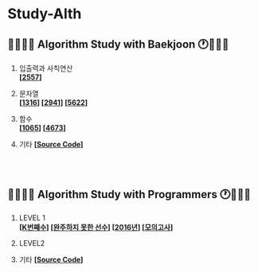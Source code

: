 # Study-Alth

## 👩🏻‍💻📝 Algorithm Study with Baekjoon 🕐🧑🏻‍💻

1. 입출력과 사칙연산 <br>
**[[2557](https://github.com/DJ-Alth/Study-Alth/tree/main/%EC%9E%85%EC%B6%9C%EB%A0%A5%EA%B3%BC%20%EC%82%AC%EC%B9%99%EC%97%B0%EC%82%B0)]**<br/>

2. 문자열 <br>
**[[1316](https://github.com/DJ-Alth/Study-Alth/tree/main/%EB%AC%B8%EC%9E%90%EC%97%B4/1316)] 
[[2941](https://github.com/DJ-Alth/Study-Alth/tree/main/%EB%AC%B8%EC%9E%90%EC%97%B4/2941)]
[[5622](https://github.com/DJ-Alth/Study-Alth/tree/main/%EB%AC%B8%EC%9E%90%EC%97%B4/5622)]**<br/>

3. 함수 <br>
**[[1065](https://github.com/DJ-Alth/Study-Alth/tree/main/%ED%95%A8%EC%88%98/1065)] 
[[4673](https://github.com/DJ-Alth/Study-Alth/tree/main/%ED%95%A8%EC%88%98/4673)]**<br/>

4. 기타 **[[Source Code]()]**<br/>

<br><br>

## 👩🏻‍💻📝 Algorithm Study with Programmers 🕐🧑🏻‍💻

1. LEVEL 1 <br>
**[[K번째수](https://github.com/DJ-Alth/Study-Alth/tree/main/Programmers/K%EB%B2%88%EC%A7%B8%EC%88%98)]
[[완주하지 못한 선수](https://github.com/DJ-Alth/Study-Alth/tree/main/Programmers/%EC%99%84%EC%A3%BC%ED%95%98%EC%A7%80%20%EB%AA%BB%ED%95%9C%20%EC%84%A0%EC%88%98)]
[[2016년](https://github.com/DJ-Alth/Study-Alth/tree/main/Programmers/2016%EB%85%84)]
[[모의고사](https://github.com/DJ-Alth/Study-Alth/tree/main/Programmers/%EB%AA%A8%EC%9D%98%EA%B3%A0%EC%82%AC)]**<br/>

2. LEVEL2

3. 기타 **[[Source Code]()]**<br/>